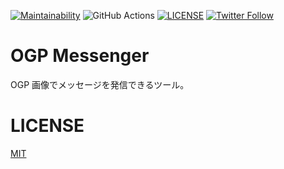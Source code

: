[![Maintainability](https://api.codeclimate.com/v1/badges/fc511fe41bcb01b355f9/maintainability)](https://codeclimate.com/github/koki-develop/ogp-messenger/maintainability)
![GitHub Actions](https://github.com/koki-develop/ogp-messenger/actions/workflows/main.yml/badge.svg)
[![LICENSE](https://img.shields.io/github/license/koki-develop/ogp-messenger?style=plastic)](./LICENSE)
[![Twitter Follow](https://img.shields.io/twitter/follow/koki_develop?style=social)](https://twitter.com/koki_develop)

# OGP Messenger

OGP 画像でメッセージを発信できるツール。

# LICENSE

[MIT](./LICENSE)
